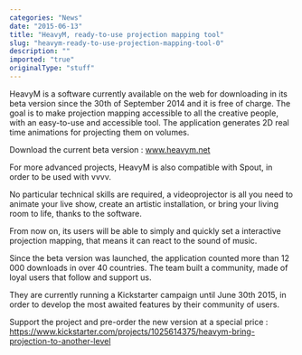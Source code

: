 ```yaml
---
categories: "News"
date: "2015-06-13"
title: "HeavyM, ready-to-use projection mapping tool"
slug: "heavym-ready-to-use-projection-mapping-tool-0"
description: ""
imported: "true"
originalType: "stuff"
---
```



HeavyM is a software currently available on the web for downloading in its beta version since the 30th of September 2014 and it is free of charge. The goal is to make projection mapping accessible to all the creative people, with an easy-to-use and accessible tool. The application generates 2D real time animations for projecting them on volumes.

Download the current beta version : www.heavym.net

For more advanced projects, HeavyM is also compatible with Spout, in order to be used with vvvv.

No particular technical skills are required, a videoprojector is all you need to animate your live show, create an artistic installation, or bring your living room to life, thanks to the software.

From now on, its users will be able to simply and quickly set a interactive projection mapping, that means it can react to the sound of music.

Since the beta version was launched, the application counted more than 12 000 downloads in over 40 countries. The team built a community, made of loyal users that follow and support us.

They are currently running a Kickstarter campaign until June 30th 2015, in order to develop the most awaited features by their community of users.

Support the project and pre-order the new version at a special price :
https://www.kickstarter.com/projects/1025614375/heavym-bring-projection-to-another-level
